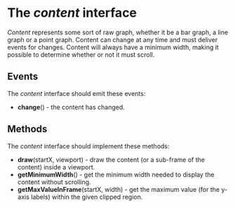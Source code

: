 # The *content* interface

*Content* represents some sort of raw graph, whether it be a bar graph, a line graph or a point graph. Content can change at any time and must deliver events for changes. Content will always have a minimum width, making it possible to determine whether or not it must scroll.

## Events

The *content* interface should emit these events:

 * **change**() - the content has changed.

## Methods

The *content* interface should implement these methods:

 * **draw**(startX, viewport) - draw the content (or a sub-frame of the content) inside a viewport.
 * **getMinimumWidth**() - get the minimum width needed to display the content without scrolling.
 * **getMaxValueInFrame**(startX, width) - get the maximum value (for the y-axis labels) within the given clipped region.
